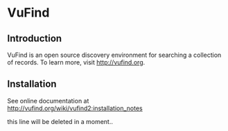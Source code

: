 VuFind
======

Introduction
------------
VuFind is an open source discovery environment for searching a collection of
records.  To learn more, visit http://vufind.org.


Installation
------------

See online documentation at http://vufind.org/wiki/vufind2:installation_notes


this line will be deleted in a moment..
